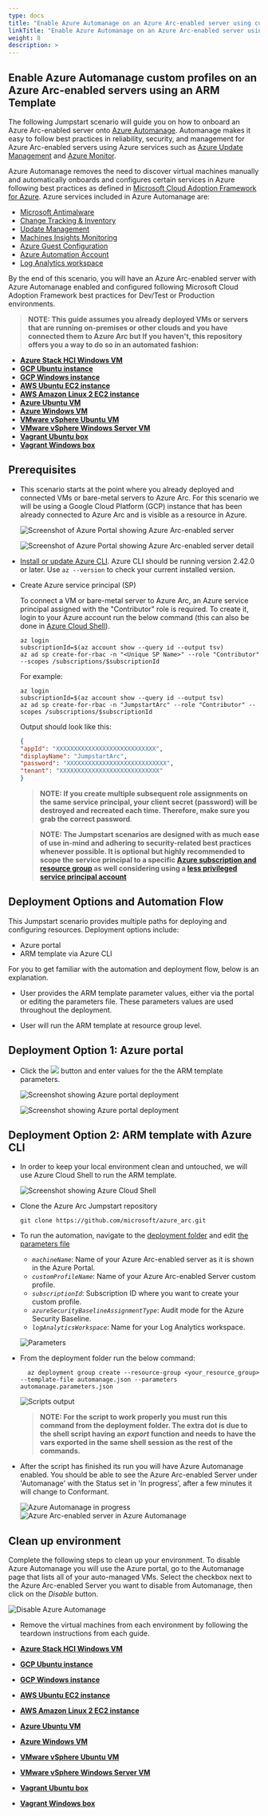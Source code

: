 ```yaml
---
type: docs
title: "Enable Azure Automanage on an Azure Arc-enabled server using custom profiles"
linkTitle: "Enable Azure Automanage on an Azure Arc-enabled server using custom profiles"
weight: 8
description: >
---
```


## Enable Azure Automanage custom profiles on an Azure Arc-enabled servers using an ARM Template

The following Jumpstart scenario will guide you on how to onboard an Azure Arc-enabled server onto [Azure Automanage](https://docs.microsoft.com/azure/automanage/automanage-virtual-machines#prerequisites). Automanage makes it easy to follow best practices in reliability, security, and management for Azure Arc-enabled servers using Azure services such as [Azure Update Management](https://docs.microsoft.com/azure/automation/update-management/overview) and [Azure Monitor](https://docs.microsoft.com/azure/azure-monitor/vm/vminsights-overview).

Azure Automanage removes the need to discover virtual machines manually and automatically onboards and configures certain services in Azure following best practices as defined in [Microsoft Cloud Adoption Framework for Azure](https://docs.microsoft.com/azure/cloud-adoption-framework/manage/best-practices). Azure services included in Azure Automanage are:

- [Microsoft Antimalware](https://docs.microsoft.com/azure/security/fundamentals/antimalware)
- [Change Tracking & Inventory](https://docs.microsoft.com/azure/automation/change-tracking/overview)
- [Update Management](https://docs.microsoft.com/azure/automation/update-management/overview)
- [Machines Insights Monitoring](https://docs.microsoft.com/azure/azure-monitor/vm/vminsights-overview)
- [Azure Guest Configuration](https://docs.microsoft.com/azure/governance/policy/concepts/guest-configuration)
- [Azure Automation Account](https://docs.microsoft.com/azure/automation/automation-create-standalone-account)
- [Log Analytics workspace](https://docs.microsoft.com/azure/azure-monitor/logs/log-analytics-overview)

By the end of this scenario, you will have an Azure Arc-enabled server with Azure Automanage enabled and configured following Microsoft Cloud Adoption Framework best practices for Dev/Test or Production environments.

> **NOTE: This guide assumes you already deployed VMs or servers that are running on-premises or other clouds and you have connected them to Azure Arc but If you haven't, this repository offers you a way to do so in an automated fashion:**

- **[Azure Stack HCI Windows VM](https://azurearcjumpstart.io/azure_arc_jumpstart/azure_arc_servers/azure_stack_hci/azure_stack_hci_windows/)**
- **[GCP Ubuntu instance](https://azurearcjumpstart.io/azure_arc_jumpstart/azure_arc_servers/gcp/gcp_terraform_ubuntu/)**
- **[GCP Windows instance](https://azurearcjumpstart.io/azure_arc_jumpstart/azure_arc_servers/gcp/gcp_terraform_windows/)**
- **[AWS Ubuntu EC2 instance](https://azurearcjumpstart.io/azure_arc_jumpstart/azure_arc_servers/aws/aws_terraform_ubuntu/)**
- **[AWS Amazon Linux 2 EC2 instance](https://azurearcjumpstart.io/azure_arc_jumpstart/azure_arc_servers/aws/aws_terraform_al2/)**
- **[Azure Ubuntu VM](https://azurearcjumpstart.io/azure_arc_jumpstart/azure_arc_servers/azure/azure_arm_template_linux/)**
- **[Azure Windows VM](https://azurearcjumpstart.io/azure_arc_jumpstart/azure_arc_servers/azure/azure_arm_template_win/)**
- **[VMware vSphere Ubuntu VM](https://azurearcjumpstart.io/azure_arc_jumpstart/azure_arc_servers/vmware/vmware_terraform_ubuntu/)**
- **[VMware vSphere Windows Server VM](https://azurearcjumpstart.io/azure_arc_jumpstart/azure_arc_servers/vmware/vmware_terraform_winsrv/)**
- **[Vagrant Ubuntu box](https://azurearcjumpstart.io/azure_arc_jumpstart/azure_arc_servers/vagrant/local_vagrant_ubuntu/)**
- **[Vagrant Windows box](https://azurearcjumpstart.io/azure_arc_jumpstart/azure_arc_servers/vagrant/local_vagrant_windows/)**

## Prerequisites

- This scenario starts at the point where you already deployed and connected VMs or bare-metal servers to Azure Arc. For this scenario we will be using a Google Cloud Platform (GCP) instance that has been already connected to Azure Arc and is visible as a resource in Azure.

    ![Screenshot of Azure Portal showing Azure Arc-enabled server](./01.png)

    ![Screenshot of Azure Portal showing Azure Arc-enabled server detail](./02.png)

- [Install or update Azure CLI](https://docs.microsoft.com/cli/azure/install-azure-cli?view=azure-cli-latest). Azure CLI should be running version 2.42.0 or later. Use ```az --version``` to check your current installed version.

- Create Azure service principal (SP)

    To connect a VM or bare-metal server to Azure Arc, an Azure service principal assigned with the "Contributor" role is required. To create it, login to your Azure account run the below command (this can also be done in [Azure Cloud Shell](https://shell.azure.com/)).

    ```shell
    az login
    subscriptionId=$(az account show --query id --output tsv)
    az ad sp create-for-rbac -n "<Unique SP Name>" --role "Contributor" --scopes /subscriptions/$subscriptionId
    ```

    For example:

    ```shell
    az login
    subscriptionId=$(az account show --query id --output tsv)
    az ad sp create-for-rbac -n "JumpstartArc" --role "Contributor" --scopes /subscriptions/$subscriptionId
    ```

    Output should look like this:

    ```json
    {
    "appId": "XXXXXXXXXXXXXXXXXXXXXXXXXXXX",
    "displayName": "JumpstartArc",
    "password": "XXXXXXXXXXXXXXXXXXXXXXXXXXXX",
    "tenant": "XXXXXXXXXXXXXXXXXXXXXXXXXXXX"
    }
    ```

    > **NOTE: If you create multiple subsequent role assignments on the same service principal, your client secret (password) will be destroyed and recreated each time. Therefore, make sure you grab the correct password**.

    > **NOTE: The Jumpstart scenarios are designed with as much ease of use in-mind and adhering to security-related best practices whenever possible. It is optional but highly recommended to scope the service principal to a specific [Azure subscription and resource group](https://docs.microsoft.com/cli/azure/ad/sp?view=azure-cli-latest) as well considering using a [less privileged service principal account](https://docs.microsoft.com/azure/role-based-access-control/best-practices)**

## Deployment Options and Automation Flow

This Jumpstart scenario provides multiple paths for deploying and configuring resources. Deployment options include:

- Azure portal
- ARM template via Azure CLI

For you to get familiar with the automation and deployment flow, below is an explanation.

- User provides the ARM template parameter values, either via the portal or editing the parameters file. These parameters values are used throughout the deployment.

- User will run the ARM template at resource group level.

## Deployment Option 1: Azure portal

- Click the <a href="https://portal.azure.com/#create/Microsoft.Template/uri/https%3A%2F%2Fraw.githubusercontent.com%2Fmicrosoft%2Fazure_arc%2Fmain%2Fazure_arc_servers_jumpstart%2Fautomanage_custom_profile%2Fazuredeploy.json" target="_blank"><img src="https://aka.ms/deploytoazurebutton"/></a> button and enter values for the the ARM template parameters.

  ![Screenshot showing Azure portal deployment](./03.png)

  ![Screenshot showing Azure portal deployment](./04.png)

## Deployment Option 2: ARM template with Azure CLI

- In order to keep your local environment clean and untouched, we will use Azure Cloud Shell to run the ARM template.

  ![Screenshot showing Azure Cloud Shell](./05.png)

- Clone the Azure Arc Jumpstart repository

    ```shell
    git clone https://github.com/microsoft/azure_arc.git
    ```

- To run the automation, navigate to the [deployment folder](https://github.com/microsoft/azure_arc/tree/main/azure_arc_servers_jumpstart/automanage_custom_profile/) and edit [the parameters file](https://github.com/microsoft/azure_arc/tree/main/azure_arc_servers_jumpstart/automanage_custom_profile/azuredeploy.parameters.json)
  - _`machineName`_: Name of your Azure Arc-enabled server as it is shown in the Azure Portal.
  - _`customProfileName`_: Name of your Azure Arc-enabled Server custom profile.
  - _`subscriptionId`_: Subscription ID where you want to create your custom profile.
  - _`azureSecurityBaselineAssignmentType`_: Audit mode for the Azure Security Baseline.
  - _`logAnalyticsWorkspace`_: Name for your Log Analytics workspace.

  ![Parameters](./06.png)

- From the deployment folder run the below command:

  ```shell
    az deployment group create --resource-group <your_resource_group> --template-file automanage.json --parameters automanage.parameters.json
  ```

  ![Scripts output](./07.png)

  > **NOTE: For the script to work properly you must run this command from the deployment folder. The extra dot is due to the shell script having an _export_ function and needs to have the vars exported in the same shell session as the rest of the commands.**

- After the script has finished its run you will have Azure Automanage enabled. You should be able to see the Azure Arc-enabled Server under 'Automanage' with the Status set in 'In progress', after a few minutes it will change to Conformant.

  ![Azure Automanage in progress](./08.png)
  ![Azure Arc-enabled server in Azure Automanage](./09.png)

## Clean up environment

Complete the following steps to clean up your environment. To disable Azure Automanage you will use the Azure portal, go to the Automanage page that lists all of your auto-managed VMs. Select the checkbox next to the Azure Arc-enabled Server you want to disable from Automanage, then click on the _Disable_ button.

  ![Disable Azure Automanage](./10.png)

- Remove the virtual machines from each environment by following the teardown instructions from each guide.

- **[Azure Stack HCI Windows VM](https://azurearcjumpstart.io/azure_arc_jumpstart/azure_arc_servers/azure_stack_hci/azure_stack_hci_windows/)**
- **[GCP Ubuntu instance](https://azurearcjumpstart.io/azure_arc_jumpstart/azure_arc_servers/gcp/gcp_terraform_ubuntu/)**
- **[GCP Windows instance](https://azurearcjumpstart.io/azure_arc_jumpstart/azure_arc_servers/gcp/gcp_terraform_windows/)**
- **[AWS Ubuntu EC2 instance](https://azurearcjumpstart.io/azure_arc_jumpstart/azure_arc_servers/aws/aws_terraform_ubuntu/)**
- **[AWS Amazon Linux 2 EC2 instance](https://azurearcjumpstart.io/azure_arc_jumpstart/azure_arc_servers/aws/aws_terraform_al2/)**
- **[Azure Ubuntu VM](https://azurearcjumpstart.io/azure_arc_jumpstart/azure_arc_servers/azure/azure_arm_template_linux/)**
- **[Azure Windows VM](https://azurearcjumpstart.io/azure_arc_jumpstart/azure_arc_servers/azure/azure_arm_template_win/)**
- **[VMware vSphere Ubuntu VM](https://azurearcjumpstart.io/azure_arc_jumpstart/azure_arc_servers/vmware/vmware_terraform_ubuntu/)**
- **[VMware vSphere Windows Server VM](https://azurearcjumpstart.io/azure_arc_jumpstart/azure_arc_servers/vmware/vmware_terraform_winsrv/)**
- **[Vagrant Ubuntu box](https://azurearcjumpstart.io/azure_arc_jumpstart/azure_arc_servers/vagrant/local_vagrant_ubuntu/)**
- **[Vagrant Windows box](https://azurearcjumpstart.io/azure_arc_jumpstart/azure_arc_servers/vagrant/local_vagrant_windows/)**

